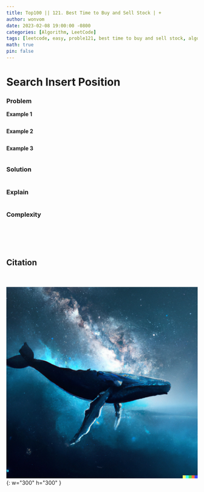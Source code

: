 ```yaml
---
title: Top100 || 121. Best Time to Buy and Sell Stock | +
author: wonvom
date: 2023-02-08 19:00:00 -0800
categories: [Algorithm, LeetCode]
tags: [leetcode, easy, proble121, best time to buy and sell stock, algorithm, array]
math: true
pin: false
---
```


# Search Insert Position

### **Problem**


**Example 1**
```

```

**Example 2**
```

```

**Example 3**
```

```

### **Solution**
```python

```
### **Explain**


```

```


### **Complexity**


<br><br><br>
Citation
- 


<br><br>
![Desktop View](/assets/img/whale/whale5.png){: w="300" h="300" }